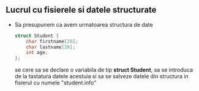 ## Lucrul cu fisierele si datele structurate

* Sa presupunem ca avem urmatoarea structura de date

    ```c
    struct Student {
        char firstname[20];
        char lastname[20];
        int age;
    };
    ```

    se cere sa se declare o variabila de tip **struct Student**, sa se introduca de la tastatura datele acestuia si sa se salveze datele din structura in fisierul cu numele "student.info"